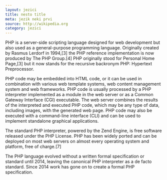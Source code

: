 ```yaml
---
layout: jezici
title: nesto title
meta: jezik neki prvi
source: http://wikipedia.org
category: jezici
---
```




PHP is a server-side scripting language designed for web development but also used as a general-purpose programming language. Originally created by Rasmus Lerdorf in 1994,[3] the PHP reference implementation is now produced by The PHP Group.[4] PHP originally stood for Personal Home Page,[3] but it now stands for the recursive backronym PHP: Hypertext Preprocessor.

PHP code may be embedded into HTML code, or it can be used in combination with various web template systems, web content management system and web frameworks. PHP code is usually processed by a PHP interpreter implemented as a module in the web server or as a Common Gateway Interface (CGI) executable. The web server combines the results of the interpreted and executed PHP code, which may be any type of data, including images, with the generated web page. PHP code may also be executed with a command-line interface (CLI) and can be used to implement standalone graphical applications.

The standard PHP interpreter, powered by the Zend Engine, is free software released under the PHP License. PHP has been widely ported and can be deployed on most web servers on almost every operating system and platform, free of charge.[7]

The PHP language evolved without a written formal specification or standard until 2014, leaving the canonical PHP interpreter as a de facto standard. Since 2014 work has gone on to create a formal PHP specification.

